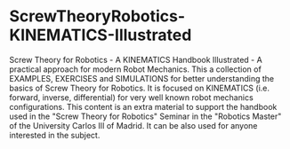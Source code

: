 # ScrewTheoryRobotics-KINEMATICS-Illustrated
Screw Theory for Robotics - A KINEMATICS Handbook Illustrated - A practical approach for modern Robot Mechanics.
This a collection of EXAMPLES, EXERCISES and SIMULATIONS for better understanding the basics of Screw Theory for Robotics. It is focused on KINEMATICS (i.e. forward, inverse, differential) for very well known robot mechanics configurations.
This content is an extra material to support the handbook used in the "Screw Theory for Robotics" Seminar in the "Robotics Master" of the University Carlos III of Madrid. It can be also used for anyone interested in the subject.
